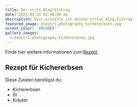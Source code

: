 ```yaml
---
title: Der erste Blog-Eintrag
date: 2023-03-23 01:48:00 am
description: Hier erstelle ich meinen ersten Blog-Eintrag
featured_image: dimitri_photography_kichererbsen.jpg
accent_color: '#4C60E6'
gallery_images:
  - dimitri_photography_kichererbsen.jpg
---
```


Finde hier weitere Informationen zum <a href="https://www.google.de/">Rezept</a>.

## Rezept für Kichererbsen
Diese Zutaten benötigst du:
* Kichererbsen
* Öl
* Kräuter
